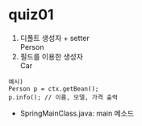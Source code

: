 # quiz01
1. 디폴트 생성자 + setter  
Person
2. 필드를 이용한 생성자  
Car  
```
예시) 
Person p = ctx.getBean();
p.info(); // 이름, 모델, 가격 출력
```
* SpringMainClass.java: main 메소드